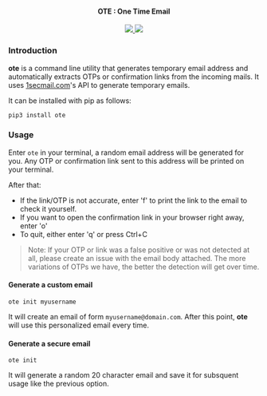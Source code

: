 <h4 align="center">OTE : One Time Email</h4>

<p align="center">
  <a href="https://github.com/s0md3v/ote/releases">
    <img src="https://img.shields.io/github/release/s0md3v/ote.svg">
  </a>
  <a href="https://github.com/s0md3v/ote/issues?q=is%3Aissue+is%3Aclosed">
      <img src="https://img.shields.io/github/issues-closed-raw/s0md3v/ote.svg">
  </a>
</p>

### Introduction
**ote** is a command line utility that generates temporary email address and automatically extracts OTPs or confirmation links from the incoming mails. It uses [1secmail.com](https://www.1secmail.com/api/)'s API to generate temporary emails.

It can be installed with pip as follows:

```
pip3 install ote
```

### Usage

Enter `ote` in your terminal, a random email address will be generated for you. Any OTP or confirmation link sent to this address will be printed on your terminal.

After that:
- If the link/OTP is not accurate, enter 'f' to print the link to the email to check it yourself.
- If you want to open the confirmation link in your browser right away, enter 'o' 
- To quit, either enter 'q' or press Ctrl+C

> Note: If your OTP or link was a false positive or was not detected at all, please create an issue with the email body attached. The more variations of OTPs we have, the better the detection will get over time.

#### Generate a custom email

`ote init myusername`

It will create an email of form `myusername@domain.com`. After this point, **ote** will use this personalized email every time.

#### Generate a secure email

`ote init`

It will generate a random 20 character email and save it for subsquent usage like the previous option.
